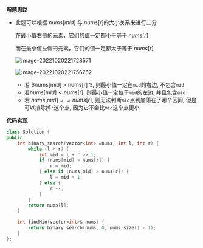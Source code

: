 



**解题思路**

- 此题可以根据 $nums[mid]$ 与 $nums[r]$的大小关系来进行二分

  在最小值右侧的元素，它们的值一定都小于等于 $nums[r]$

  而在最小值左侧的元素，它们的值一定都大于等于 $nums[r]$

  ![image-20221020221728571](http://www.cdn.liver0377.xyz/typora/202210202217631.png)

  ![image-20221020221756752](http://www.cdn.liver0377.xyz/typora/202210202217788.png)

  

  - 若 $nums[mid] > nums[r] $, 则最小值一定在`mid`的右边, 不包含`mid`
  - 若$nums[mid] < nums[r]$, 则最小值一定位于`mid`的左边, 并且包含`mid`
  - 若 $nums[mid] == nums[r]$, 则无法判断`mid`点到底落在了哪个区间, 但是可以排除掉`r`这个点, 因为它不会比`mid`这个点更小



**代码实现**

```cc
class Solution {
public:
    int binary_search(vector<int> &nums, int l, int r) {
        while (l < r) {  
            int mid = l + r >> 1;
            if (nums[mid] < nums[r]) {
                r = mid;
            } else if (nums[mid] > nums[r]) {
                l = mid + 1;
            } else {
                r --;
            }
        }
        return nums[l];
    }

    int findMin(vector<int>& nums) {
        return binary_search(nums, 0, nums.size() - 1);
    }
};
```

